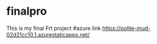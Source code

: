 # finalpro
This is my final Frt project
#azure link https://polite-mud-02d21cc10.1.azurestaticapps.net/
